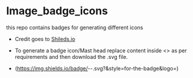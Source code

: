 # Image_badge_icons
this repo contains badges  for generating different icons

* Credit goes to [Shileds.io](https://shields.io/)
* To generate a badge icon/Mast head replace content inside <> as per requirements and then download the .svg file.

* (https://img.shields.io/badge/<your label>-<value>-<background color>.svg?&style=for-the-badge&logo=<icon here>)
